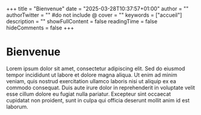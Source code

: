 +++
title = "Bienvenue"
date = "2025-03-28T10:37:57+01:00"
author = ""
authorTwitter = "" #do not include @
cover = ""
keywords = ["accueil"]
description = ""
showFullContent = false
readingTime = false
hideComments = false
+++

# Bienvenue

Lorem ipsum dolor sit amet, consectetur adipiscing elit. Sed do eiusmod tempor incididunt ut labore et dolore magna aliqua. Ut enim ad minim veniam, quis nostrud exercitation ullamco laboris nisi ut aliquip ex ea commodo consequat. Duis aute irure dolor in reprehenderit in voluptate velit esse cillum dolore eu fugiat nulla pariatur. Excepteur sint occaecat cupidatat non proident, sunt in culpa qui officia deserunt mollit anim id est laborum. 